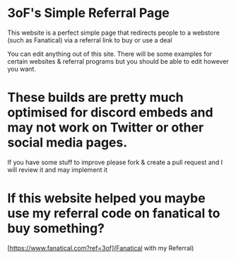 # 3oF's Simple Referral Page
This website is a perfect simple page that redirects people to a webstore (such as Fanatical) via a referral link to buy or use a deal

You can edit anything out of this site. There will be some examples for certain websites & referral programs but you should be able to edit however you want.

# These builds are pretty much optimised for discord embeds and may not work on Twitter or other social media pages.
If you have some stuff to improve please fork & create a pull request and I will review it and may implement it

# If this website helped you maybe use my referral code on fanatical to buy something?

[https://www.fanatical.com?ref=3of](Fanatical with my Referral)
